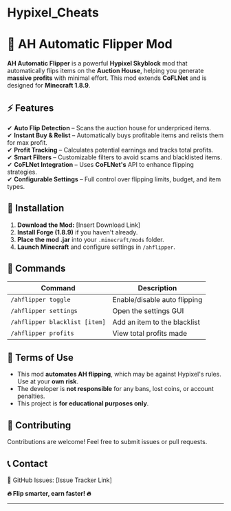 # Hypixel_Cheats

# 🏦 AH Automatic Flipper Mod  

**AH Automatic Flipper** is a powerful **Hypixel Skyblock** mod that automatically flips items on the **Auction House**, helping you generate **massive profits** with minimal effort. This mod extends **CoFLNet** and is designed for **Minecraft 1.8.9**.  

## ⚡ Features  
✔ **Auto Flip Detection** – Scans the auction house for underpriced items.  
✔ **Instant Buy & Relist** – Automatically buys profitable items and relists them for max profit.  
✔ **Profit Tracking** – Calculates potential earnings and tracks total profits.  
✔ **Smart Filters** – Customizable filters to avoid scams and blacklisted items.  
✔ **CoFLNet Integration** – Uses **CoFLNet's** API to enhance flipping strategies.  
✔ **Configurable Settings** – Full control over flipping limits, budget, and item types.  

## 🚀 Installation  
1. **Download the Mod:** [Insert Download Link]  
2. **Install Forge (1.8.9)** if you haven't already.  
3. **Place the mod .jar** into your `.minecraft/mods` folder.  
4. **Launch Minecraft** and configure settings in `/ahflipper`.  

## 🔧 Commands  
| Command | Description |  
|---------|------------|  
| `/ahflipper toggle` | Enable/disable auto flipping |  
| `/ahflipper settings` | Open the settings GUI |  
| `/ahflipper blacklist [item]` | Add an item to the blacklist |  
| `/ahflipper profits` | View total profits made |  

## 📜 Terms of Use  
- This mod **automates AH flipping**, which may be against Hypixel's rules. Use at your **own risk**.  
- The developer is **not responsible** for any bans, lost coins, or account penalties.  
- This project is **for educational purposes only**.  

## 🤝 Contributing  
Contributions are welcome! Feel free to submit issues or pull requests.  

## 📞 Contact  
  🔹 GitHub Issues: [Issue Tracker Link]  

**🔥 Flip smarter, earn faster! 🔥**  

---
